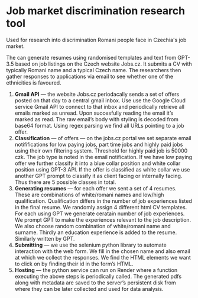 # Job market discrimination research tool

Used for research into discrimination Romani people face in Czechia's job market.

The can generate resumes using randomised templates and text from GPT-3.5 based on job listings on the Czech website Jobs.cz. It submits a CV with typically Romani name and a typical Czech name. The researchers then gather responses to applications via email to see whether one of the ethnicities is favoured.


1. **Gmail API** — the website Jobs.cz periodacally sends a set of offers posted on that day to a central gmail inbox. Use use the Google Cloud service Gmail API to connect to that inbox and periodically retrieve all emails marked as unread. Upon succesfully reading the email it’s marked as read. The raw email’s body with styling is decoded from base64 format. Using regex parsing we find all URLs pointing to a job offer.
2. **Classification** — of offers — on the jobs.cz portal we set separate email notififications for low paying jobs, part time jobs and highly paid jobs using their own filtering system. Threshold for highly paid job is 50000 czk. The job type is noted in the email notification. If we have low paying offer we further classify it into a blue collar position and white collar position using GPT-3 API. If the offer is classified as white collar we use another GPT prompt to classify it as client facing or internally facing. Thus there are 5 possible classes in total.
3. **Generating resumes** — for each offer we sent a set of 4 resumes. These are combinations of white/romani names and low/high qualification. Qualification differs in the number of job experiences listed in the final resume. We randomly assign 4 different html CV templates. For each using GPT we generate ceratain number of job experiences. We prompt GPT to make the experiences relevant to the job description. We also choose random combination of white/romani name and surname. Thirdly an education experience is added to the resume. Similarly written by GPT.
4. **Submitting** — we use the selenium python library to automate interaction with the web form. We fill in the chosen name and also email at which we collect the responses. We find the HTML elements we want to click on by finding their id in the form’s HTML. 
5. **Hosting** — the python service can run on Render where a function executing the above steps is periodically called. The generated pdfs along with metadata are saved to the server’s persistent disk from where they can be later collected and used for data analysis.
